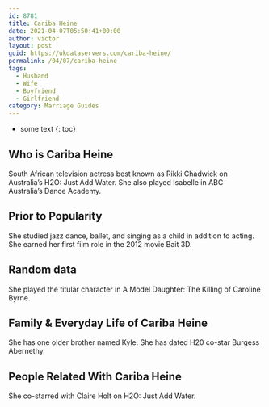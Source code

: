 ```yaml
---
id: 8781
title: Cariba Heine
date: 2021-04-07T05:50:41+00:00
author: victor
layout: post
guid: https://ukdataservers.com/cariba-heine/
permalink: /04/07/cariba-heine
tags:
  - Husband
  - Wife
  - Boyfriend
  - Girlfriend
category: Marriage Guides
---
```


* some text
{: toc}


## Who is Cariba Heine



South African television actress best known as Rikki Chadwick on Australia&#8217;s H2O: Just Add Water. She also played Isabelle in ABC Australia&#8217;s Dance Academy.

                
                
                
## Prior to Popularity



She studied jazz dance, ballet, and singing as a child in addition to acting. She earned her first film role in the 2012 movie Bait 3D.

                
                
                
## Random data



She played the titular character in A Model Daughter: The Killing of Caroline Byrne.

                
                
                
## Family & Everyday Life of Cariba Heine



She has one older brother named Kyle. She has dated H20 co-star Burgess Abernethy.

                
                
                
## People Related With Cariba Heine



She co-starred with Claire Holt on H2O: Just Add Water. 

                
              
            
          
          
          
